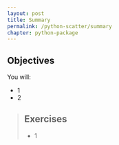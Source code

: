 ```yaml
---
layout: post
title: Summary
permalink: /python-scatter/summary
chapter: python-package
---
```



## Objectives

You will:

* 1
* 2


> ## Exercises
> * 1